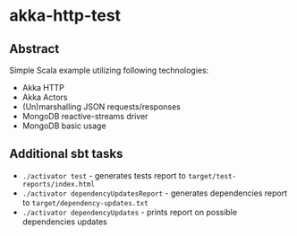 # akka-http-test

## Abstract
Simple Scala example utilizing following technologies:
* Akka HTTP
* Akka Actors
* (Un)marshalling JSON requests/responses
* MongoDB reactive-streams driver
* MongoDB basic usage

## Additional sbt tasks

* `./activator test` - generates tests report to `target/test-reports/index.html`
* `./activator dependencyUpdatesReport` - generates dependencies report to `target/dependency-updates.txt`
* `./activator dependencyUpdates` - prints report on possible dependencies updates
